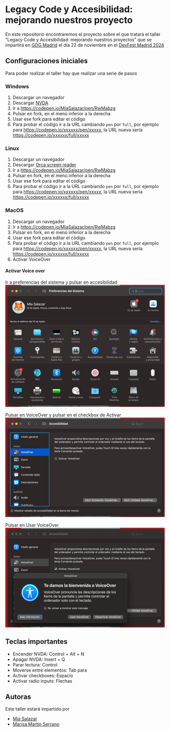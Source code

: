 # Legacy Code y Accesibilidad: mejorando nuestros proyecto
En este repositorio encontraremos el proyecto sobre el que tratará el taller "Legacy Code y Accesibilidad: mejorando nuestros proyectos" que se impartirá en [GDG Madrid](https://gdg.community.dev/gdg-madrid/) el día 22 de noviembre en el [DevFest Madrid 2024](https://gdg.community.dev/events/details/google-gdg-madrid-presents-devfest-madrid-2024/)

## Configuraciones iniciales
Para poder realizar el taller hay que realizar una serie de pasos

### Windows
1. Descargar un navegador
2. Descargar [NVDA](https://nvda.es/descargas/descarga-de-nvda/)
3. Ir a https://codepen.io/MiaSalazar/pen/RwMabzg
4. Pulsar en fork, en el menú inferior a la derecha
5. Usar ese fork para editar el código
6. Para probar el código ir a la URL cambiando `pen` por `full`, por ejemplo para https://codepen.io/xxxxxx/pen/xxxxx, la URL nueva sería https://codepen.io/xxxxxx/full/xxxxx

### Linux
1. Descargar un navegador
2. Descargar [Orca screen reader](https://orca.gnome.org/)
3. Ir a https://codepen.io/MiaSalazar/pen/RwMabzg
4. Pulsar en fork, en el menú inferior a la derecha
5. Usar ese fork para editar el código
6. Para probar el código ir a la URL cambiando `pen` por `full`, por ejemplo para https://codepen.io/xxxxxx/pen/xxxxx, la URL nueva sería https://codepen.io/xxxxxx/full/xxxxx

   
### MacOS
1. Descargar un navegador
2. Ir a https://codepen.io/MiaSalazar/pen/RwMabzg
3. Pulsar en fork, en el menú inferior a la derecha
4. Usar ese fork para editar el código
5. Para probar el código ir a la URL cambiando `pen` por `full`, por ejemplo para https://codepen.io/xxxxxx/pen/xxxxx, la URL nueva sería https://codepen.io/xxxxxx/full/xxxxx
6. Activar VoiceOver

#### Activar Voice over
Ir a preferencias del sistema y pulsar en accesibilidad
![Paso 1](https://github.com/Mia-Salazar/GDGMadrid/blob/main/assets/img/voice-over-1.jpeg)

Pulsar en VoiceOver y pulsar en el checkbox de Activar
![Paso 2](https://github.com/Mia-Salazar/GDGMadrid/blob/main/assets/img/voice-over-2.jpeg)

Pulsar en Usar VoiceOver
![Paso 3](https://github.com/Mia-Salazar/GDGMadrid/blob/main/assets/img/voice-over-3.jpeg)

## Teclas importantes
- Encender NVDA: Control + Alt + N
- Apagar NVDA: Insert + Q
- Parar lectura: Control
- Moverse entre elementos: Tab para
- Activar checkboxes: Espacio
- Activar radio inputs: Flechas

## Autoras
Este taller estará impartido por

* [Mia Salazar](https://www.linkedin.com/in/miasalazar/)
* [Marisa Martín Serrano](https://www.linkedin.com/in/marisa-martin-serrano/)
